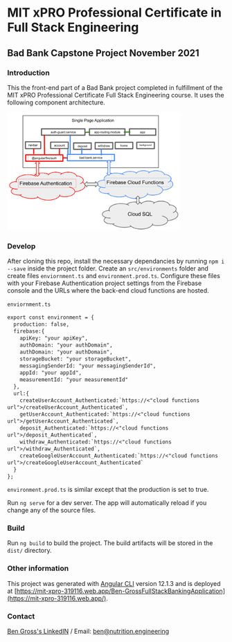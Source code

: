 # MIT xPRO Professional Certificate in Full Stack Engineering 
## Bad Bank Capstone Project November 2021

### Introduction
This the front-end part of a Bad Bank project completed in fulfillment of the MIT xPRO Professional Certificate Full Stack Engineering course. It uses the following component architecture. 

<img src="README_images/Image3.png" alt="drawing" width="400"/>

### Develop

After cloning this repo, install the necessary dependancies by running `npm i --save` inside the project folder. Create an `src/environments` folder and create files `enviornment.ts` and `environment.prod.ts`. Configure these files with your Firebase Authentication project settings from the Firebase console and the URLs where the back-end cloud functions are hosted. 

`enviornment.ts`

```
export const environment = {
  production: false,
  firebase:{
    apiKey: "your apiKey",
    authDomain: "your authDomain",
    authDomain: "your authDomain",
    storageBucket: "your storageBucket",
    messagingSenderId: "your messagingSenderId",
    appId: "your appId",
    measurementId: "your measurementId"
  },
  url:{
    createUserAccount_Authenticated:`https://<"cloud functions url">/createUserAccount_Authenticated`,
    getUserAccount_Authenticated:`https://<"cloud functions url">/getUserAccount_Authenticated`,
    deposit_Authenticated:`https://<"cloud functions url">/deposit_Authenticated`,
    withdraw_Authenticated:`https://<"cloud functions url">/withdraw_Authenticated`,
    createGoogleUserAccount_Authenticated:`https://<"cloud functions url">/createGoogleUserAccount_Authenticated`
  }
};
```

`environment.prod.ts` is similar except that the production is set to true. 

Run `ng serve` for a dev server. The app will automatically reload if you change any of the source files.

### Build

Run `ng build` to build the project. The build artifacts will be stored in the `dist/` directory.

### Other information

This project was generated with [Angular CLI](https://github.com/angular/angular-cli) version 12.1.3 and is deployed at [https://mit-xpro-319116.web.app/Ben-GrossFullStackBankingApplication](https://mit-xpro-319116.web.app/). 

### Contact 
[Ben Gross's LinkedIN](https://www.linkedin.com/in/nutritionengineering/) / Email: ben@nutrition.engineering
